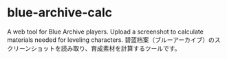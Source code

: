 # blue-archive-calc
A web tool for Blue Archive players. Upload a screenshot to calculate materials needed for leveling characters. 碧蓝档案（ブルーアーカイブ）のスクリーンショットを読み取り、育成素材を計算するツールです。
